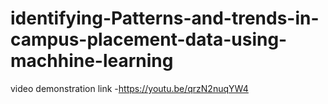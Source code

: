 # identifying-Patterns-and-trends-in-campus-placement-data-using-machhine-learning
video demonstration link -https://youtu.be/qrzN2nuqYW4
